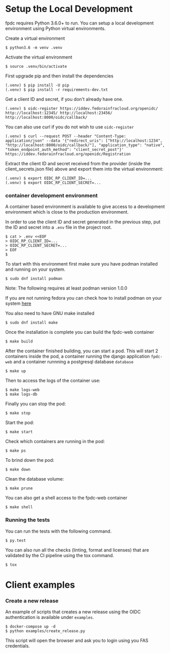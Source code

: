 # Setup the Local Development

fpdc requires Python 3.6.0+ to run. You can setup a local development environment using Python virtual environments.

Create a virtual environment

```
$ python3.6 -m venv .venv
```

Activate the virtual environment

```
$ source .venv/bin/activate
```

First upgrade pip and then install the dependencies

```
(.venv) $ pip install -U pip
(.venv) $ pip install -r requirements-dev.txt
```

Get a client ID and secret, if you don't already have one.

```
(.venv) $ oidc-register https://iddev.fedorainfracloud.org/openidc/ http://localhost:12345/ http://localhost:23456/ http://localhost:8000/oidc/callback/
```

You can also use curl if you do not wish to use `oidc-register`

```
(.venv) $ curl --request POST --header "Content-Type: application/json" --data '{"redirect_uris": ["http://localhost:1234", "http://localhost:8000/oidc/callback/"], "application_type": "native", "token_endpoint_auth_method": "client_secret_post"}' https://iddev.fedorainfracloud.org/openidc/Registration
```

Extract the client ID and secret received from the provider (inside the client_secrets.json file) above and export them into the virtual
environment:

```
(.venv) $ export OIDC_RP_CLIENT_ID=...
(.venv) $ export OIDC_RP_CLIENT_SECRET=...
```

### container development environment

A container based environment is available to give access to a development environment
which is close to the production environment.

In order to use the client ID and secret generated in the previous step, put the ID
and secret into a `.env` file in the project root.

```
$ cat > .env <<EOF
> OIDC_RP_CLIENT_ID=...
> OIDC_RP_CLIENT_SECRET=...
> EOF
$
```

To start with this environment first make sure you have podman installed and running on your system.

```
$ sudo dnf install podman
```

Note: The following requires at least podman version 1.0.0

If you are not running fedora you can check how to install podman on your system [here](https://github.com/containers/libpod/blob/master/install.md)

You also need to have GNU make installed

```
$ sudo dnf install make
```

Once the installation is complete you can build the fpdc-web container

```
$ make build
```

After the container finished building, you can start a pod. This will start 2 containers inside the pod, a container running the django application `fpdc-web` and a container runnning a postgresql database `database`

```
$ make up
```

Then to access the logs of the container use:

```
$ make logs-web
$ make logs-db

```

Finally you can stop the pod:

```
$ make stop
```

Start the pod:

```
$ make start
```

Check which containers are running in the pod:

```
$ make ps
```

To brind down the pod:

```
$ make down
```

Clean the database volume:

```
$ make prune
```

You can also get a shell access to the fpdc-web container

```
$ make shell
```

### Running the tests

You can run the tests with the following command.

```
$ py.test
```

You can also run all the checks (linting, format and licenses) that are validated by the CI pipeline using the tox command.

```
$ tox
```

# Client examples

### Create a new release

An example of scripts that creates a new release using the OIDC authentication is available under `examples`.

```
$ docker-compose up -d
$ python examples/create_release.py
```

This script will open the browser and ask you to login using you FAS credentials.
